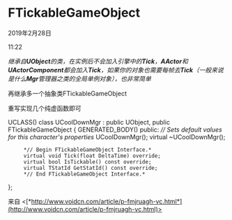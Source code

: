 ﻿# FTickableGameObject

2019年2月28日

11:22

 

*继承自**UObject**的类，在实例后不会加入引擎中的**Tick**，**AActor**和**UActorComponent**都会加入**Tick**，如果你的对象也需要每帧去**Tick**（一般来说是什么**Mgr**管理器之类的全局单例对象），也非常简单*

再继承多一个抽象类FTickableGameObject

重写实现几个纯虚函数即可

UCLASS()
 class UCoolDownMgr : public UObject, public FTickableGameObject
 {
         GENERATED_BODY()
 public:
         *// Sets default values for this character's properties*
         UCoolDownMgr();
         virtual ~UCoolDownMgr();
  
         *// Begin FTickableGameObject Interface.*
         virtual void Tick(float DeltaTime) override;
         virtual bool IsTickable() const override;
         virtual TStatId GetStatId() const override;
         *// End FTickableGameObject Interface.*
 };

 

来自 <[*http://www.voidcn.com/article/p-fmjruagh-vc.html*](http://www.voidcn.com/article/p-fmjruagh-vc.html)> 

#  
